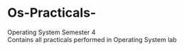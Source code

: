 # Os-Practicals-
Operating System Semester 4
<br>
Contains all practicals performed in Operating System lab 
